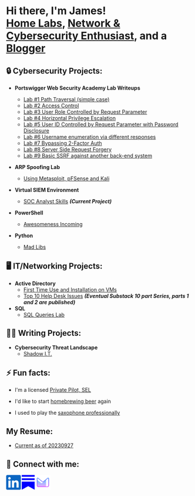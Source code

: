 <h1>Hi there, I'm James!<br/><a href="https://github.com/MaLsR6053/MaLsR6053">Home Labs</a>, <a href="https://www.linkedin.com/in/james-d-shank">Network & Cybersecurity Enthusiast</a>, and a <a href="https://jshank.substack.com/">Blogger</a></h1>

<h2>🔒 Cybersecurity Projects:</h2>


- <b>Portswigger Web Security Academy Lab Writeups</b>
  - [Lab #1 Path Traversal (simple case)](https://github.com/MaLsR6053/Portswigger-Web-Security-Academy-Labs/blob/main/Portswigger%20Lab%20%231.md)
  - [Lab #2 Access Control](https://github.com/MaLsR6053/Portswigger-Web-Security-Academy-Labs/blob/main/Portswigger%20Lab%20%232.md)
  - [Lab #3 User Role Controlled by Request Parameter](https://github.com/MaLsR6053/Portswigger-Web-Security-Academy-Labs/blob/main/Portswigger%20Lab%20%233.md)
  - [Lab #4 Horizontal Privilege Escalation](https://github.com/MaLsR6053/Portswigger-Web-Security-Academy-Labs/blob/main/Portswigger%20Lab%20%234.md)
  - [Lab #5 User ID Controlled by Request Parameter with Password Disclosure](https://github.com/MaLsR6053/Portswigger-Web-Security-Academy-Labs/blob/main/Portswigger%20Lab%20%235.md)
  - [Lab #6 Username enumeration via different responses](https://github.com/MaLsR6053/Portswigger-Web-Security-Academy-Labs/blob/main/Portswigger%20Lab%20%236.md)
  - [Lab #7 Bypassing 2-Factor Auth](https://github.com/MaLsR6053/Portswigger-Web-Security-Academy-Labs/blob/main/Portswigger%20Lab%20%237.md)
  - [Lab #8 Server Side Request Forgery](https://github.com/MaLsR6053/Portswigger-Web-Security-Academy-Labs/blob/main/Portswigger%20Lab%20%238.md)
  - [Lab #9 Basic SSRF against another back-end system](https://github.com/MaLsR6053/Portswigger-Web-Security-Academy-Labs/blob/main/Portswigger%20Lab%20%239.md)

- <b>ARP Spoofing Lab</b>
  - [Using Metasploit, pFSense and Kali](https://www.linkedin.com/pulse/arp-spoofing-lab-james-shank/)
- <b>Virtual SIEM Environment</b>
  - [SOC Analyst Skills]() <b><i>(Current Project)</i></b>
- <b>PowerShell</b>
  - [Awesomeness Incoming]()
- <b>Python</b>
  - [Mad Libs](https://github.com/MaLsR6053/Mad-Libs)
 
<h2>🖥️ IT/Networking Projects:</h2>

- <b>Active Directory</b>
  - [First Time Use and Installation on VMs](https://www.linkedin.com/pulse/active-directory-home-lab-james-shank/)
  - [Top 10 Help Desk Issues](https://jshank.substack.com/p/my-active-directory-help-desk-homelab?r=2rhxwp) <b><i>(Eventual Substack 10 part Series, parts 1 and 2 are published)</i></b>
- <b>SQL</b>
  - [SQL Queries Lab](https://www.linkedin.com/pulse/my-hands-on-sql-home-lab-james-shank/)
 
<h2>✍🏼 Writing Projects:</h2>

- <b>Cybersecurity Threat Landscape</b>
  - [Shadow I.T.](https://github.com/MaLsR6053/Shadow-I.T)

<h2>⚡ Fun facts:</h2>

  - I'm a licensed <a href="https://pilotinstitute.com/what-is-a-private-pilot/">Private Pilot, SEL</a>
  
  - I'd like to start <a href="https://www.homebrewersassociation.org/how-to-brew/">homebrewing beer</a> again
    
  - I used to play the <a href="https://www.bands.army.mil/">saxophone professionally</a>

<h2>My Resume:</h2>

  - [Current as of 20230927](https://github.com/MaLsR6053/Current-Resume/blob/main/James%20Shank.pdf)


<h2> 🤳 Connect with me:</h2>

[<img align="left" alt="JamesShank | LinkedIn" width="40px" src="https://github.com/MaLsR6053/Icons/blob/main/linkedin-color.svg" />][linkedin]
[<img align="left" alt="JamesShank | Substack" width="40px" src="https://github.com/MaLsR6053/Icons/blob/main/substack-blue.svg" />][substack]
[<img align="left" alt="JamesShank | ProtonMail" width="40px" src="https://github.com/MaLsR6053/Icons/blob/main/icons8-protonmail.svg" />][protonmail]


[linkedin]: https://www.linkedin.com/in/james-d-shank
[substack]: https://jshank.substack.com
[protonmail]: mailto:jds_business@proton.me

<!--
**joshmadakor1/joshmadakor1** is a ✨ _special_ ✨ repository because its `README.md` (this file) appears on your GitHub profile.

Here are some ideas to get you started:

- 🔭 I’m currently working on ...
- 🌱 I’m currently learning ...
- 👯 I’m looking to collaborate on ...
- 🤔 I’m looking for help with ...
- 💬 Ask me about ...
- 📫 How to reach me: ...
- 😄 Pronouns: ...
- ⚡ Fun fact: ...
-->
